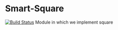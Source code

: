 # Smart-Square
[![Build Status](https://travis-ci.org/EmanueleVichi/Smart-Square.svg?branch=master)](https://travis-ci.org/EmanueleVichi/Smart-Square)
Module in which we implement square
